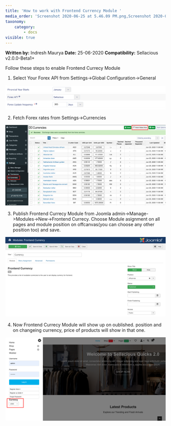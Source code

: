 ```yaml
---
title: 'How to work with Frontend Currency Module '
media_order: 'Screenshot 2020-06-25 at 5.46.09 PM.png,Screenshot 2020-06-25 at 4.36.53 PM.png,Screenshot 2020-06-25 at 6.00.16 PM.png'
taxonomy:
    category:
        - docs
visible: true
---
```


**Written by:** Indresh Maurya
**Date:** 25-06-2020
**Compatibility:** Sellacious v2.0.0-Beta1+


Follow these steps to enable Frontend Currecy Module

1. Select Your Forex API from Settings->Global Configuration->General 

![](Screenshot%202020-06-25%20at%205.46.09%20PM.png)

2. Fetch Forex rates from Settings->Currencies

![](Screenshot%202020-06-25%20at%204.36.53%20PM.png)

3. Publish Frontend Currecy Module from Joomla admin->Manage->Modules->New->Frontend Currecy. Choose Module asignment on all pages and module position on offcanvas(you can choose any other position too) and save.
 

![](Screenshot%202020-06-25%20at%206.00.16%20PM.png)

4. Now Frontend Currecy Module will show up on oublished. position and on changeing currency, price of products will show in that one.

![](Screenshot%202020-06-25%20at%206.04.45%20PM.png)
